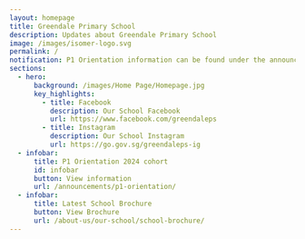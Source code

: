 ```yaml
---
layout: homepage
title: Greendale Primary School
description: Updates about Greendale Primary School
image: /images/isomer-logo.svg
permalink: /
notification: P1 Orientation information can be found under the announcement section.
sections:
  - hero:
      background: /images/Home Page/Homepage.jpg
      key_highlights:
        - title: Facebook
          description: Our School Facebook
          url: https://www.facebook.com/greendaleps
        - title: Instagram
          description: Our School Instagram
          url: https://go.gov.sg/greendaleps-ig
  - infobar:
      title: P1 Orientation 2024 cohort
      id: infobar
      button: View information
      url: /announcements/p1-orientation/
  - infobar:
      title: Latest School Brochure
      button: View Brochure
      url: /about-us/our-school/school-brochure/
---
```

